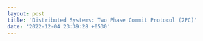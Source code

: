 ```yaml
---
layout: post
title: 'Distributed Systems: Two Phase Commit Protocol (2PC)'
date: '2022-12-04 23:39:28 +0530'
---
```

